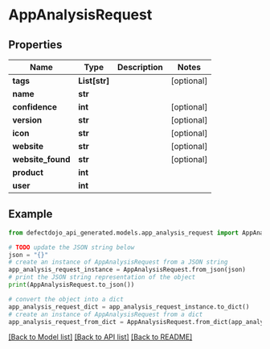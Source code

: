 # AppAnalysisRequest


## Properties

Name | Type | Description | Notes
------------ | ------------- | ------------- | -------------
**tags** | **List[str]** |  | [optional] 
**name** | **str** |  | 
**confidence** | **int** |  | [optional] 
**version** | **str** |  | [optional] 
**icon** | **str** |  | [optional] 
**website** | **str** |  | [optional] 
**website_found** | **str** |  | [optional] 
**product** | **int** |  | 
**user** | **int** |  | 

## Example

```python
from defectdojo_api_generated.models.app_analysis_request import AppAnalysisRequest

# TODO update the JSON string below
json = "{}"
# create an instance of AppAnalysisRequest from a JSON string
app_analysis_request_instance = AppAnalysisRequest.from_json(json)
# print the JSON string representation of the object
print(AppAnalysisRequest.to_json())

# convert the object into a dict
app_analysis_request_dict = app_analysis_request_instance.to_dict()
# create an instance of AppAnalysisRequest from a dict
app_analysis_request_from_dict = AppAnalysisRequest.from_dict(app_analysis_request_dict)
```
[[Back to Model list]](../README.md#documentation-for-models) [[Back to API list]](../README.md#documentation-for-api-endpoints) [[Back to README]](../README.md)


